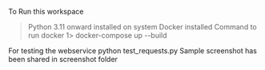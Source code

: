 To Run this workspace
> Python 3.11 onward installed on system
> Docker installed
Command to run docker
1> docker-compose up --build

For testing the webservice
python test_requests.py
Sample screenshot has been shared in screenshot folder